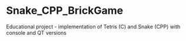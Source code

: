 # Snake_CPP_BrickGame
Educational project - implementation of Tetris (C) and Snake (CPP) with console and QT versions 
